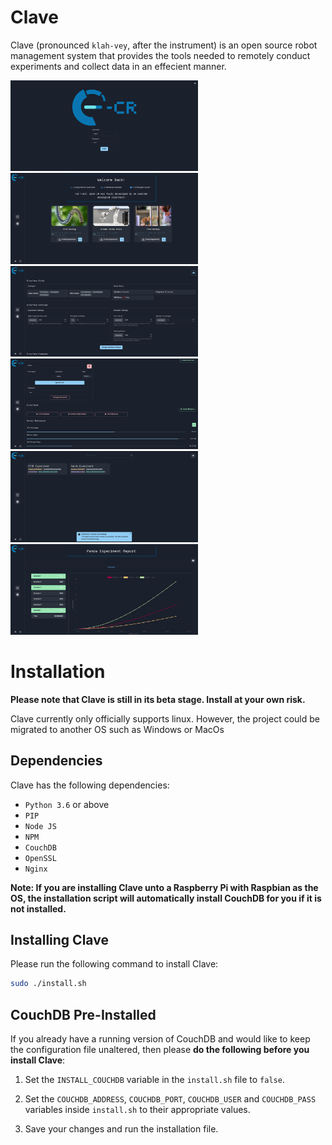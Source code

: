 # Clave

Clave (pronounced `klah-vey`, after the instrument) is an open source robot management system that provides the tools needed to remotely conduct experiments and collect data in an effecient manner.

<p float="left">
    <img src="images/login.png" width="300"/>
    <img src="images/home.png" width="300"/>
    <img src="images/module.png" width="300"/>
    <img src="images/settings.png" width="300"/>
    <img src="images/reports.png" width="300"/>
    <img src="images/report.png" width="300"/>
</p>

# Installation

**Please note that Clave is still in its beta stage. Install at your own risk.**

Clave currently only officially supports linux. However, the project could be migrated to another OS such as Windows or MacOs

## Dependencies

Clave has the following dependencies:

* `Python 3.6` or above
* `PIP`
* `Node JS`
* `NPM`
* `CouchDB`
* `OpenSSL`
* `Nginx`

**Note: If you are installing Clave unto a Raspberry Pi with Raspbian as the OS, the installation script will automatically install CouchDB for you if it is not installed.**

## Installing Clave
Please run the following command to install Clave:

```bash
sudo ./install.sh
```

## CouchDB Pre-Installed
If you already have a running version of CouchDB and would like to keep the configuration file unaltered, then please **do the following before you install Clave**:

1. Set the `INSTALL_COUCHDB` variable in the `install.sh` file to `false`.

2. Set the `COUCHDB_ADDRESS`, `COUCHDB_PORT`, `COUCHDB_USER` and `COUCHDB_PASS` variables inside `install.sh` to their appropriate values.

3. Save your changes and run the installation file.
